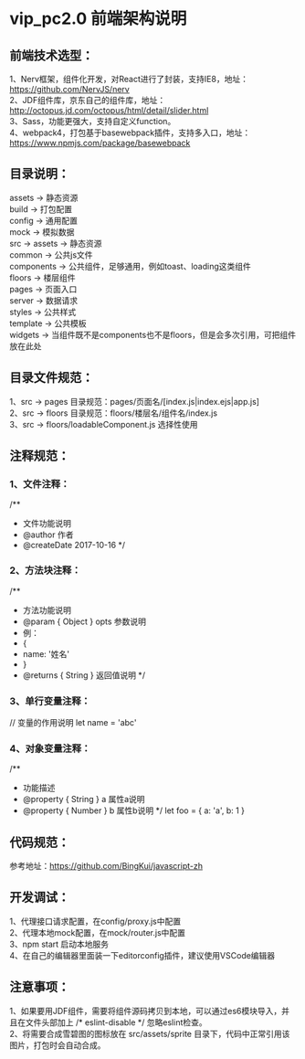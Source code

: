 # vip_pc2.0 前端架构说明
## 前端技术选型：
1、Nerv框架，组件化开发，对React进行了封装，支持IE8，地址：https://github.com/NervJS/nerv<br>
2、JDF组件库，京东自己的组件库，地址：http://octopus.jd.com/octopus/html/detail/slider.html<br>
3、Sass，功能更强大，支持自定义function。<br>
4、webpack4，打包基于basewebpack插件，支持多入口，地址：https://www.npmjs.com/package/basewebpack<br>

## 目录说明：
assets -> 静态资源<br>
build -> 打包配置<br>
config -> 通用配置<br>
mock -> 模拟数据<br>
src -> assets -> 静态资源<br>
       common -> 公共js文件<br>
       components -> 公共组件，足够通用，例如toast、loading这类组件<br>
       floors -> 楼层组件<br>
       pages -> 页面入口<br>
       server -> 数据请求<br>
       styles -> 公共样式<br>
       template -> 公共模板<br>
       widgets -> 当组件既不是components也不是floors，但是会多次引用，可把组件放在此处<br>

## 目录文件规范：
1、src -> pages 目录规范：pages/页面名/[index.js|index.ejs|app.js]<br>
2、src -> floors 目录规范：floors/楼层名/组件名/index.js<br>
3、src -> floors/loadableComponent.js 选择性使用<br>

## 注释规范：
### 1、文件注释：
/**
 * 文件功能说明
 * @author 作者
 * @createDate 2017-10-16
 */

### 2、方法块注释：
/**
 * 方法功能说明
 * @param { Object } opts 参数说明
 * 例：
 *  {
 *    name: '姓名'
 *  }
 * @returns { String } 返回值说明
 */

 ### 3、单行变量注释：
 // 变量的作用说明
 let name = 'abc'

 ### 4、对象变量注释：
 /**
 * 功能描述
 * @property { String } a 属性a说明
 * @property { Number } b 属性b说明
 */
let foo = {
  a: 'a',
  b: 1
}

## 代码规范：
参考地址：https://github.com/BingKui/javascript-zh

## 开发调试：
1、代理接口请求配置，在config/proxy.js中配置<br>
2、代理本地mock配置，在mock/router.js中配置<br>
3、npm start 启动本地服务<br>
4、在自己的编辑器里面装一下editorconfig插件，建议使用VSCode编辑器<br>

## 注意事项：
1、如果要用JDF组件，需要将组件源码拷贝到本地，可以通过es6模块导入，并且在文件头部加上 /* eslint-disable */ 忽略eslint检查。<br>
2、将需要合成雪碧图的图标放在 src/assets/sprite 目录下，代码中正常引用该图片，打包时会自动合成。
